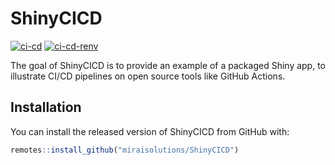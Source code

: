 
# ShinyCICD

<!-- badges: start -->
[![ci-cd](https://github.com/miraisolutions/ShinyCICD/actions/workflows/ci-cd.yml/badge.svg)](https://github.com/miraisolutions/ShinyCICD/actions/workflows/ci-cd.yml)
[![ci-cd-renv](https://github.com/miraisolutions/ShinyCICD/actions/workflows/ci-cd-renv.yml/badge.svg)](https://github.com/miraisolutions/ShinyCICD/actions/workflows/ci-cd-renv.yml)
<!-- badges: end -->

The goal of ShinyCICD is to provide an example of a packaged Shiny app,
to illustrate CI/CD pipelines on open source tools like GitHub Actions.

## Installation

You can install the released version of ShinyCICD from GitHub with:

``` r
remotes::install_github("miraisolutions/ShinyCICD")
```
